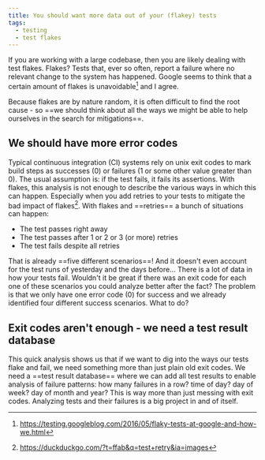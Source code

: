 ```yaml
---
title: You should want more data out of your (flakey) tests
tags:
  - testing
  - test flakes
---
```


If you are working with a large codebase, then you are likely dealing with test flakes. Flakes? Tests that, ever so often, report a failure where no relevant change to the system has happened. Google seems to think that a certain amount of flakes is unavoidable[^1] and I agree. 
<!--more-->
Because flakes are by nature random, it is often difficult to find the root cause - so ==we should think about all the ways we might be able to help ourselves in the search for mitigations==.

## We should have more error codes

Typical continuous integration (CI) systems rely on unix exit codes to mark build steps as successes (0) or failures (1 or some other value greater than 0). The usual assumption is: if the test fails, it fails its assertions. With flakes, this analysis is not enough to describe the various ways in which this can happen. Especially when you add retries to your tests to mitigate the bad impact of flakes[^2].
With flakes and ==retries== a bunch of situations can happen:

* The test passes right away
* The test passes after 1 or 2 or 3 (or more) retries
* The test fails despite all retries

That is already ==five different scenarios==! And it doesn't even account for the test runs of yesterday and the days before... There is a lot of data in how your tests fail. Wouldn't it be great if there was an exit code for each one of these scenarios you could analyze better after the fact? The problem is that we only have one error code (0) for success and we already identified four different success scenarios. What to do?

## Exit codes aren't enough - we need a test result database

This quick analysis shows us that if we want to dig into the ways our tests flake and fail, we need something more than just plain old exit codes. We need a ==test result database== where we can add all test results to enable analysis of failure patterns: how many failures in a row? time of day? day of week? day of month and year?
This is way more than just messing with exit codes. Analyzing tests and their failures is a big project in and of itself.

[^1]: https://testing.googleblog.com/2016/05/flaky-tests-at-google-and-how-we.html
[^2]: https://duckduckgo.com/?t=ffab&q=test+retry&ia=images

